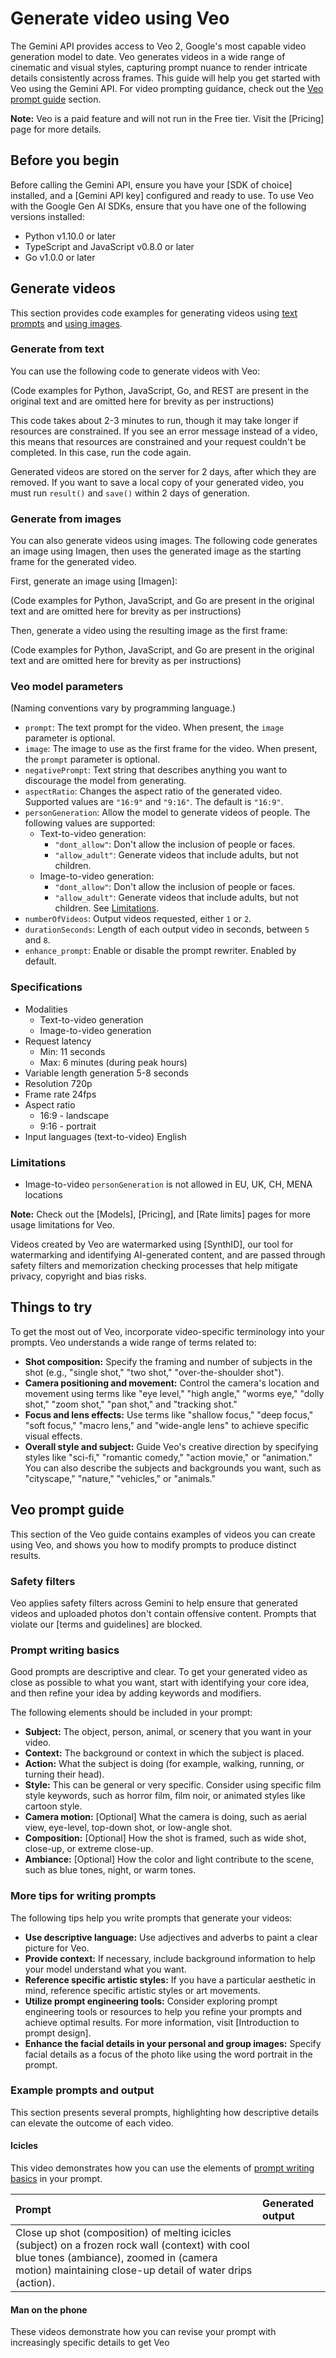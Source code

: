 # Generate video using Veo

The Gemini API provides access to Veo 2, Google's most capable video generation model to date. Veo generates videos in a wide range of cinematic and visual styles, capturing prompt nuance to render intricate details consistently across frames. This guide will help you get started with Veo using the Gemini API.
For video prompting guidance, check out the [Veo prompt guide](https://www.google.com/search?q=%23veo-prompt-guide) section.

**Note:** Veo is a paid feature and will not run in the Free tier. Visit the [Pricing] page for more details.

## Before you begin

Before calling the Gemini API, ensure you have your [SDK of choice] installed, and a [Gemini API key] configured and ready to use.
To use Veo with the Google Gen AI SDKs, ensure that you have one of the following versions installed:

  * Python v1.10.0 or later
  * TypeScript and JavaScript v0.8.0 or later
  * Go v1.0.0 or later

## Generate videos

This section provides code examples for generating videos using [text prompts](https://www.google.com/search?q=%23generate-from-text) and [using images](https://www.google.com/search?q=%23generate-from-images).

### Generate from text

You can use the following code to generate videos with Veo:

(Code examples for Python, JavaScript, Go, and REST are present in the original text and are omitted here for brevity as per instructions)

This code takes about 2-3 minutes to run, though it may take longer if resources are constrained. If you see an error message instead of a video, this means that resources are constrained and your request couldn't be completed. In this case, run the code again.

Generated videos are stored on the server for 2 days, after which they are removed. If you want to save a local copy of your generated video, you must run `result()` and `save()` within 2 days of generation.

### Generate from images

You can also generate videos using images. The following code generates an image using Imagen, then uses the generated image as the starting frame for the generated video.

First, generate an image using [Imagen]:

(Code examples for Python, JavaScript, and Go are present in the original text and are omitted here for brevity as per instructions)

Then, generate a video using the resulting image as the first frame:

(Code examples for Python, JavaScript, and Go are present in the original text and are omitted here for brevity as per instructions)

### Veo model parameters

(Naming conventions vary by programming language.)

  * `prompt`: The text prompt for the video. When present, the `image` parameter is optional.
  * `image`: The image to use as the first frame for the video. When present, the `prompt` parameter is optional.
  * `negativePrompt`: Text string that describes anything you want to discourage the model from generating.
  * `aspectRatio`: Changes the aspect ratio of the generated video. Supported values are `"16:9"` and `"9:16"`. The default is `"16:9"`.
  * `personGeneration`: Allow the model to generate videos of people. The following values are supported:
      * Text-to-video generation:
          * `"dont_allow"`: Don't allow the inclusion of people or faces.
          * `"allow_adult"`: Generate videos that include adults, but not children.
      * Image-to-video generation:
          * `"dont_allow"`: Don't allow the inclusion of people or faces.
          * `"allow_adult"`: Generate videos that include adults, but not children.
            See [Limitations](https://www.google.com/search?q=%23limitations).
  * `numberOfVideos`: Output videos requested, either `1` or `2`.
  * `durationSeconds`: Length of each output video in seconds, between `5` and `8`.
  * `enhance_prompt`: Enable or disable the prompt rewriter. Enabled by default.

### Specifications

  * Modalities
      * Text-to-video generation
      * Image-to-video generation
  * Request latency
      * Min: 11 seconds
      * Max: 6 minutes (during peak hours)
  * Variable length generation 5-8 seconds
  * Resolution 720p
  * Frame rate 24fps
  * Aspect ratio
      * 16:9 - landscape
      * 9:16 - portrait
  * Input languages (text-to-video) English

### Limitations

  * Image-to-video `personGeneration` is not allowed in EU, UK, CH, MENA locations

**Note:** Check out the [Models], [Pricing], and [Rate limits] pages for more usage limitations for Veo.

Videos created by Veo are watermarked using [SynthID], our tool for watermarking and identifying AI-generated content, and are passed through safety filters and memorization checking processes that help mitigate privacy, copyright and bias risks.

## Things to try

To get the most out of Veo, incorporate video-specific terminology into your prompts. Veo understands a wide range of terms related to:

  * **Shot composition:** Specify the framing and number of subjects in the shot (e.g., "single shot," "two shot," "over-the-shoulder shot").
  * **Camera positioning and movement:** Control the camera's location and movement using terms like "eye level," "high angle," "worms eye," "dolly shot," "zoom shot," "pan shot," and "tracking shot."
  * **Focus and lens effects:** Use terms like "shallow focus," "deep focus," "soft focus," "macro lens," and "wide-angle lens" to achieve specific visual effects.
  * **Overall style and subject:** Guide Veo's creative direction by specifying styles like "sci-fi," "romantic comedy," "action movie," or "animation." You can also describe the subjects and backgrounds you want, such as "cityscape," "nature," "vehicles," or "animals."

## Veo prompt guide

This section of the Veo guide contains examples of videos you can create using Veo, and shows you how to modify prompts to produce distinct results.

### Safety filters

Veo applies safety filters across Gemini to help ensure that generated videos and uploaded photos don't contain offensive content. Prompts that violate our [terms and guidelines] are blocked.

### Prompt writing basics

Good prompts are descriptive and clear. To get your generated video as close as possible to what you want, start with identifying your core idea, and then refine your idea by adding keywords and modifiers.

The following elements should be included in your prompt:

  * **Subject:** The object, person, animal, or scenery that you want in your video.
  * **Context:** The background or context in which the subject is placed.
  * **Action:** What the subject is doing (for example, walking, running, or turning their head).
  * **Style:** This can be general or very specific. Consider using specific film style keywords, such as horror film, film noir, or animated styles like cartoon style.
  * **Camera motion:** \[Optional] What the camera is doing, such as aerial view, eye-level, top-down shot, or low-angle shot.
  * **Composition:** \[Optional] How the shot is framed, such as wide shot, close-up, or extreme close-up.
  * **Ambiance:** \[Optional] How the color and light contribute to the scene, such as blue tones, night, or warm tones.

### More tips for writing prompts

The following tips help you write prompts that generate your videos:

  * **Use descriptive language:** Use adjectives and adverbs to paint a clear picture for Veo.
  * **Provide context:** If necessary, include background information to help your model understand what you want.
  * **Reference specific artistic styles:** If you have a particular aesthetic in mind, reference specific artistic styles or art movements.
  * **Utilize prompt engineering tools:** Consider exploring prompt engineering tools or resources to help you refine your prompts and achieve optimal results. For more information, visit [Introduction to prompt design].
  * **Enhance the facial details in your personal and group images:** Specify facial details as a focus of the photo like using the word portrait in the prompt.

### Example prompts and output

This section presents several prompts, highlighting how descriptive details can elevate the outcome of each video.

#### Icicles

This video demonstrates how you can use the elements of [prompt writing basics](https://www.google.com/search?q=%23prompt-writing-basics) in your prompt.

| Prompt                                                                                                                                                                                                                                                                                                                                                                                                                                                                                                                             | Generated output |
| :--------------------------------------------------------------------------------------------------------------------------------------------------------------------------------------------------------------------------------------------------------------------------------------------------------------------------------------------------------------------------------------------------------------------------------------------------------------------------------------------------------------------------------- | :--------------- |
| Close up shot (composition) of melting icicles (subject) on a frozen rock wall (context) with cool blue tones (ambiance), zoomed in (camera motion) maintaining close-up detail of water drips (action). |                  |

#### Man on the phone

These videos demonstrate how you can revise your prompt with increasingly specific details to get Veo
